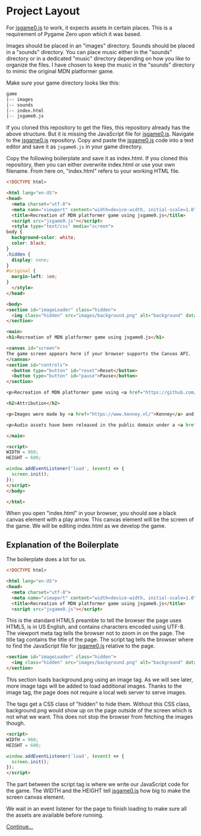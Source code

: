 # Project Layout

For [jsgame0.js](https://github.com/thisarray/jsgame0) to work, it expects assets in certain places.
This is a requirement of Pygame Zero upon which it was based.

Images should be placed in an "images" directory.
Sounds should be placed in a "sounds" directory.
You can place music either in the "sounds" directory or in a dedicated "music" directory depending on how you like to organize the files.
I have chosen to keep the music in the "sounds" directory to mimic the original MDN platformer game.

Make sure your game directory looks like this:

```bash
game
|-- images
|-- sounds
|-- index.html
|-- jsgame0.js
```

If you cloned this repository to get the files, this repository already has the above structure.
But it is missing the JavaScript file for [jsgame0.js](https://github.com/thisarray/jsgame0).
Navigate to the [jsgame0.js](https://github.com/thisarray/jsgame0) repository.
Copy and paste the [jsgame0.js](https://github.com/thisarray/jsgame0) code into a text editor and save it as `jsgame0.js` in your game directory.

Copy the following boilerplate and save it as index.html.
If you cloned this repository, then you can either overwrite index.html or use your own filename.
From here on, "index.html" refers to your working HTML file.

```html
<!DOCTYPE html>

<html lang="en-US">
<head>
  <meta charset="utf-8">
  <meta name="viewport" content="width=device-width, initial-scale=1.0">
  <title>Recreation of MDN platformer game using jsgame0.js</title>
  <script src="jsgame0.js"></script>
  <style type="text/css" media="screen">
body {
  background-color: white;
  color: black;
}
.hidden {
  display: none;
}
#original {
  margin-left: 1em;
}
  </style>
</head>

<body>
<section id="imageLoader" class="hidden">
  <img class="hidden" src="images/background.png" alt="background" data-name="background">
</section>

<main>
<h1>Recreation of MDN platformer game using jsgame0.js</h1>

<canvas id="screen">
The game screen appears here if your browser supports the Canvas API.
</canvas>
<section id="controls">
  <button type="button" id="reset">Reset</button>
  <button type="button" id="pause">Pause</button>
</section>

<p>Recreation of MDN platformer game using <a href="https://github.com/thisarray/jsgame0">jsgame0.js</a>.</p>

<h2>Attribution</h2>

<p>Images were made by <a href="https://www.kenney.nl/">Kenney</a> and published under <a href="https://creativecommons.org/share-your-work/public-domain/cc0/">CC0 - Public Domain license</a>.</p>

<p>Audio assets have been released in the public domain under a <a href="https://creativecommons.org/share-your-work/public-domain/cc0/">CC0 license</a>.</p>

</main>

<script>
WIDTH = 960;
HEIGHT = 600;

window.addEventListener('load', (event) => {
  screen.init();
});
</script>
</body>

</html>
```

When you open "index.html" in your browser, you should see a black canvas element with a play arrow.
This canvas element will be the screen of the game.
We will be editing index.html as we develop the game.

## Explanation of the Boilerplate

The boilerplate does a lot for us.

```html
<!DOCTYPE html>

<html lang="en-US">
<head>
  <meta charset="utf-8">
  <meta name="viewport" content="width=device-width, initial-scale=1.0">
  <title>Recreation of MDN platformer game using jsgame0.js</title>
  <script src="jsgame0.js"></script>
```

This is the standard HTML5 preamble to tell the browser the page uses HTML5, is in US English, and contains characters encoded using UTF-8.
The viewport meta tag tells the browser not to zoom in on the page.
The title tag contains the title of the page.
The script tag tells the browser where to find the JavaScript file for [jsgame0.js](https://github.com/thisarray/jsgame0) relative to the page.

```html
<section id="imageLoader" class="hidden">
  <img class="hidden" src="images/background.png" alt="background" data-name="background">
</section>
```

This section loads background.png using an image tag.
As we will see later, more image tags will be added to load additional images.
Thanks to the image tag, the page does not require a local web server to serve images.

The tags get a CSS class of "hidden" to hide them.
Without this CSS class, background.png would show up on the page outside of the screen which is not what we want.
This does not stop the browser from fetching the images though.

```html
<script>
WIDTH = 960;
HEIGHT = 600;

window.addEventListener('load', (event) => {
  screen.init();
});
</script>
```

The part between the script tag is where we write our JavaScript code for the game.
The WIDTH and the HEIGHT tell [jsgame0.js](https://github.com/thisarray/jsgame0) how big to make the screen canvas element.

We wait in an event listener for the page to finish loading to make sure all the assets are available before running.

[Continue...](step02.md)
